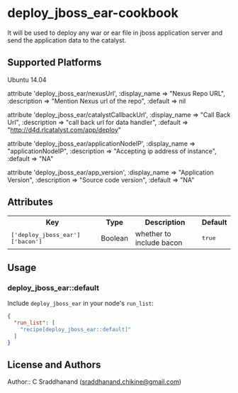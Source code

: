 # deploy_jboss_ear-cookbook
It will be used to deploy any war or ear file in jboss application server and send the application data to the catalyst.

## Supported Platforms

Ubuntu 14.04


attribute 'deploy_jboss_ear/nexusUrl',
  :display_name => "Nexus Repo URL",
  :description => "Mention Nexus url of the repo",
  :default => nil

attribute 'deploy_jboss_ear/catalystCallbackUrl',
  :display_name => "Call Back Url",
  :description => "call back url  for data handler",
  :default => "http://d4d.rlcatalyst.com/app/deploy"


attribute 'deploy_jboss_ear/applicationNodeIP',
  :display_name => "applicationNodeIP",
  :description => "Accepting ip address of instance",
  :default => "NA"

attribute 'deploy_jboss_ear/app_version',
  :display_name => "Application Version",
  :description => "Source code version",
  :default => "NA"



## Attributes

<table>
  <tr>
    <th>Key</th>
    <th>Type</th>
    <th>Description</th>
    <th>Default</th>
  </tr>
  <tr>
    <td><tt>['deploy_jboss_ear']['bacon']</tt></td>
    <td>Boolean</td>
    <td>whether to include bacon</td>
    <td><tt>true</tt></td>
  </tr>
</table>

## Usage

### deploy_jboss_ear::default

Include `deploy_jboss_ear` in your node's `run_list`:

```json
{
  "run_list": [
    "recipe[deploy_jboss_ear::default]"
  ]
}
```

## License and Authors

Author:: C Sraddhanand (sraddhanand.chikine@gmail.com)
